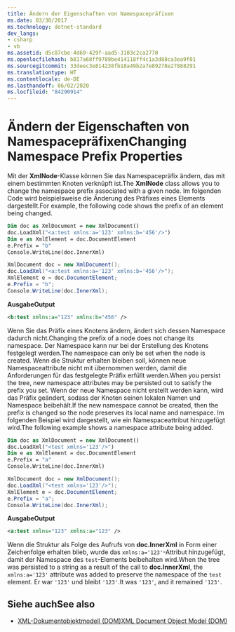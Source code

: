 ```yaml
---
title: Ändern der Eigenschaften von Namespacepräfixen
ms.date: 03/30/2017
ms.technology: dotnet-standard
dev_langs:
- csharp
- vb
ms.assetid: d5c87cbe-4d69-429f-aad5-3103c2ca2770
ms.openlocfilehash: b817a68ff9789be414118ff4c1a3d88ca3ea9f01
ms.sourcegitcommit: 33deec3e814238fb18a49b2a7e89278e27888291
ms.translationtype: HT
ms.contentlocale: de-DE
ms.lasthandoff: 06/02/2020
ms.locfileid: "84290914"
---
```

# <a name="changing-namespace-prefix-properties"></a><span data-ttu-id="f8f9c-102">Ändern der Eigenschaften von Namespacepräfixen</span><span class="sxs-lookup"><span data-stu-id="f8f9c-102">Changing Namespace Prefix Properties</span></span>
<span data-ttu-id="f8f9c-103">Mit der **XmlNode**-Klasse können Sie das Namespacepräfix ändern, das mit einem bestimmten Knoten verknüpft ist.</span><span class="sxs-lookup"><span data-stu-id="f8f9c-103">The **XmlNode** class allows you to change the namespace prefix associated with a given node.</span></span> <span data-ttu-id="f8f9c-104">Im folgenden Code wird beispielsweise die Änderung des Präfixes eines Elements dargestellt.</span><span class="sxs-lookup"><span data-stu-id="f8f9c-104">For example, the following code shows the prefix of an element being changed.</span></span>  
  
```vb  
Dim doc as XmlDocument = new XmlDocument()  
doc.LoadXml("<a:test xmlns:a='123' xmlns:b='456'/>")  
Dim e as XmlElement = doc.DocumentElement  
e.Prefix = "b"  
Console.WriteLine(doc.InnerXml)  
```  
  
```csharp  
XmlDocument doc = new XmlDocument();  
doc.LoadXml("<a:test xmlns:a='123' xmlns:b='456'/>");  
XmlElement e = doc.DocumentElement;
e.Prefix = "b";  
Console.WriteLine(doc.InnerXml);  
```  
  
 <span data-ttu-id="f8f9c-105">**Ausgabe**</span><span class="sxs-lookup"><span data-stu-id="f8f9c-105">**Output**</span></span>  
  
```xml  
<b:test xmlns:a="123" xmlns:b="456" />  
```  
  
 <span data-ttu-id="f8f9c-106">Wenn Sie das Präfix eines Knotens ändern, ändert sich dessen Namespace dadurch nicht.</span><span class="sxs-lookup"><span data-stu-id="f8f9c-106">Changing the prefix of a node does not change its namespace.</span></span> <span data-ttu-id="f8f9c-107">Der Namespace kann nur bei der Erstellung des Knotens festgelegt werden.</span><span class="sxs-lookup"><span data-stu-id="f8f9c-107">The namespace can only be set when the node is created.</span></span> <span data-ttu-id="f8f9c-108">Wenn die Struktur erhalten bleiben soll, können neue Namespaceattribute nicht mit übernommen werden, damit die Anforderungen für das festgelegte Präfix erfüllt werden.</span><span class="sxs-lookup"><span data-stu-id="f8f9c-108">When you persist the tree, new namespace attributes may be persisted out to satisfy the prefix you set.</span></span> <span data-ttu-id="f8f9c-109">Wenn der neue Namespace nicht erstellt werden kann, wird das Präfix geändert, sodass der Knoten seinen lokalen Namen und Namespace beibehält.</span><span class="sxs-lookup"><span data-stu-id="f8f9c-109">If the new namespace cannot be created, then the prefix is changed so the node preserves its local name and namespace.</span></span> <span data-ttu-id="f8f9c-110">Im folgenden Beispiel wird dargestellt, wie ein Namespaceattribut hinzugefügt wird.</span><span class="sxs-lookup"><span data-stu-id="f8f9c-110">The following example shows a namespace attribute being added.</span></span>  
  
```vb  
Dim doc as XmlDocument = new XmlDocument()  
doc.LoadXml("<test xmlns='123'/>")  
Dim e as XmlElement = doc.DocumentElement  
e.Prefix = "a"  
Console.WriteLine(doc.InnerXml)  
```  
  
```csharp  
XmlDocument doc = new XmlDocument();  
doc.LoadXml("<test xmlns='123'/>");  
XmlElement e = doc.DocumentElement;
e.Prefix = "a";  
Console.WriteLine(doc.InnerXml);  
```  
  
 <span data-ttu-id="f8f9c-111">**Ausgabe**</span><span class="sxs-lookup"><span data-stu-id="f8f9c-111">**Output**</span></span>  
  
```xml  
<a:test xmlns="123" xmlns:a="123" />  
```  
  
 <span data-ttu-id="f8f9c-112">Wenn die Struktur als Folge des Aufrufs von **doc.InnerXml** in Form einer Zeichenfolge erhalten blieb, wurde das `xmlns:a='123'`-Attribut hinzugefügt, damit der Namespace des `test`-Elements beibehalten wird.</span><span class="sxs-lookup"><span data-stu-id="f8f9c-112">When the tree was persisted to a string as a result of the call to **doc.InnerXml**, the `xmlns:a='123'` attribute was added to preserve the namespace of the `test` element.</span></span> <span data-ttu-id="f8f9c-113">Er war `'123'` und bleibt `'123'`.</span><span class="sxs-lookup"><span data-stu-id="f8f9c-113">It was `'123'`, and it remained `'123'`.</span></span>  
  
## <a name="see-also"></a><span data-ttu-id="f8f9c-114">Siehe auch</span><span class="sxs-lookup"><span data-stu-id="f8f9c-114">See also</span></span>

- [<span data-ttu-id="f8f9c-115">XML-Dokumentobjektmodell (DOM)</span><span class="sxs-lookup"><span data-stu-id="f8f9c-115">XML Document Object Model (DOM)</span></span>](xml-document-object-model-dom.md)
